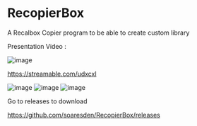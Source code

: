 # RecopierBox
A Recalbox Copier program to be able to create custom library

Presentation Video : 

![image](https://user-images.githubusercontent.com/54243866/99268623-b3c70e00-2825-11eb-95ee-389d7bde9db8.png)

https://streamable.com/udxcxl


![image](https://user-images.githubusercontent.com/54243866/99268270-38655c80-2825-11eb-89e9-d3cd9b548c70.png)
![image](https://user-images.githubusercontent.com/54243866/99268284-3bf8e380-2825-11eb-90c9-852a3fd53d76.png)
![image](https://user-images.githubusercontent.com/54243866/99268310-4915d280-2825-11eb-8265-453039f930c8.png)

Go to releases to download

https://github.com/soaresden/RecopierBox/releases
